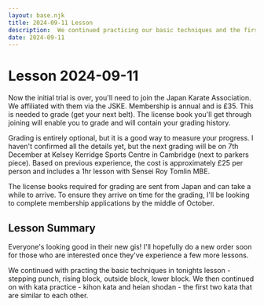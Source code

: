 ```yaml
---
layout: base.njk
title: 2024-09-11 Lesson
description:  We continued practicing our basic techniques and the first two kata kihon and heain shodan
date: 2024-09-11
---
```

# Lesson 2024-09-11 

Now the initial trial is over, you'll need to join the Japan Karate Association. We affiliated with them via the JSKE. Membership is annual and is £35. This is needed to grade (get your next belt). The license book you'll get through joining will enable you to grade and will contain your grading history.

Grading is entirely optional, but it is a good way to measure your progress. I haven't confirmed all the details yet, but the next grading will be on 7th December at Kelsey Kerridge Sports Centre in Cambridge (next to parkers piece). Based on previous experience, the cost is approximately £25 per person and includes a 1hr lesson with Sensei Roy Tomlin MBE.

The license books required for grading are sent from Japan and can take a while to arrive. To ensure they arrive on time for the grading, I'll be looking to complete membership applications by the middle of October.

## Lesson Summary

Everyone's looking good in their new gis! I'll hopefully do a new order soon for those who are interested once they've experience a few more lessons.

We continued with practing the basic techniques in tonights lesson - stepping punch, rising block, outside block, lower block. We then continued on with kata practice - kihon kata and heian shodan - the first two kata that are similar to each other.

